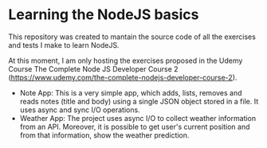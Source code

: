 # Learning the NodeJS basics

This repository was created to mantain the source code of all the exercises and tests I make to learn NodeJS.


At this moment, I am only hosting the exercises proposed in the Udemy Course  The Complete Node JS Developer Course 2 (https://www.udemy.com/the-complete-nodejs-developer-course-2). 

* Note App: This is a very simple app, which adds, lists, removes and reads notes (title and body) using a single JSON object stored in a file. It uses async and sync I/O operations. 
* Weather App: The project uses async I/O to collect weather information from an API. Moreover, it is possible to get user's current position and from that information, show the weather prediction.
